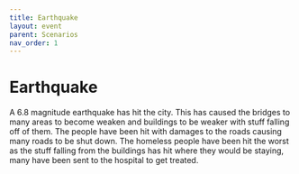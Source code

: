 ```yaml
---
title: Earthquake
layout: event
parent: Scenarios
nav_order: 1
---
```


# Earthquake

A 6.8 magnitude earthquake has hit the city. This has caused the bridges to many areas to become weaken and buildings to be weaker with stuff falling off of them. The people have been hit with damages to the roads causing many roads to be shut down. The homeless people have been hit the worst as the stuff falling from the buildings has hit where they would be staying, many have been sent to the hospital to get treated. 
